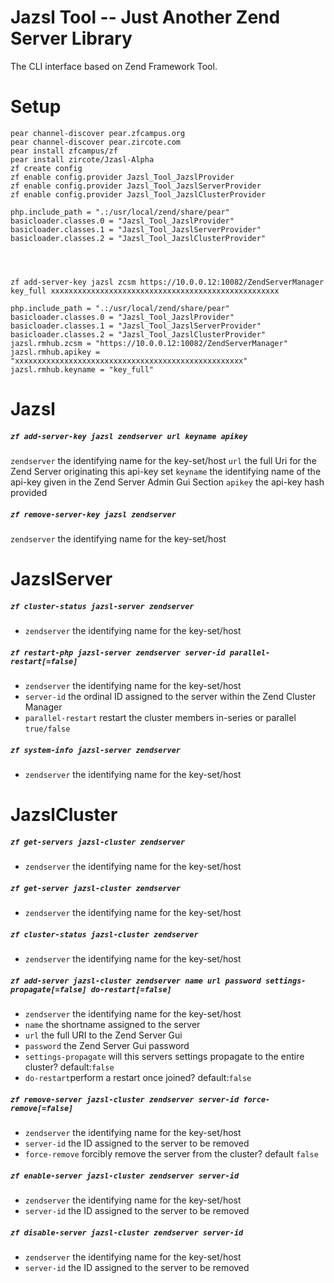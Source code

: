 
# Jazsl Tool -- Just Another Zend Server Library
The CLI interface based on Zend Framework Tool.

# Setup

    pear channel-discover pear.zfcampus.org
    pear channel-discover pear.zircote.com
    pear install zfcampus/zf
    pear install zircote/Jzasl-Alpha
    zf create config
    zf enable config.provider Jazsl_Tool_JazslProvider
    zf enable config.provider Jazsl_Tool_JazslServerProvider
    zf enable config.provider Jazsl_Tool_JazslClusterProvider
    
    php.include_path = ".:/usr/local/zend/share/pear"
    basicloader.classes.0 = "Jazsl_Tool_JazslProvider"
    basicloader.classes.1 = "Jazsl_Tool_JazslServerProvider"
    basicloader.classes.2 = "Jazsl_Tool_JazslClusterProvider"




    zf add-server-key jazsl zcsm https://10.0.0.12:10082/ZendServerManager key_full xxxxxxxxxxxxxxxxxxxxxxxxxxxxxxxxxxxxxxxxxxxxxxxxxxx
    
    php.include_path = ".:/usr/local/zend/share/pear"
    basicloader.classes.0 = "Jazsl_Tool_JazslProvider"
    basicloader.classes.1 = "Jazsl_Tool_JazslServerProvider"
    basicloader.classes.2 = "Jazsl_Tool_JazslClusterProvider"
    jazsl.rmhub.zcsm = "https://10.0.0.12:10082/ZendServerManager"
    jazsl.rmhub.apikey = "xxxxxxxxxxxxxxxxxxxxxxxxxxxxxxxxxxxxxxxxxxxxxxxxxxx"
    jazsl.rmhub.keyname = "key_full"


# Jazsl
##### `zf add-server-key jazsl zendserver url keyname apikey`
`zendserver` the identifying name for the key-set/host
`url` the full Uri for the Zend Server originating this api-key set
`keyname` the identifying name of the api-key given in the Zend Server Admin Gui Section
`apikey` the api-key hash provided
##### `zf remove-server-key jazsl zendserver`
`zendserver` the identifying name for the key-set/host

# JazslServer
##### `zf cluster-status jazsl-server zendserver`
* `zendserver` the identifying name for the key-set/host
##### `zf restart-php jazsl-server zendserver server-id parallel-restart[=false]`
* `zendserver` the identifying name for the key-set/host
* `server-id` the ordinal ID assigned to the server within the Zend Cluster Manager
* `parallel-restart` restart the cluster members in-series or parallel `true/false`
##### `zf system-info jazsl-server zendserver`
* `zendserver` the identifying name for the key-set/host

# JazslCluster
##### `zf get-servers jazsl-cluster zendserver`
* `zendserver` the identifying name for the key-set/host
##### `zf get-server jazsl-cluster zendserver`
* `zendserver` the identifying name for the key-set/host
##### `zf cluster-status jazsl-cluster zendserver`
* `zendserver` the identifying name for the key-set/host
##### `zf add-server jazsl-cluster zendserver name url password settings-propagate[=false] do-restart[=false]`
* `zendserver` the identifying name for the key-set/host
* `name` the shortname assigned to the server
* `url` the full URI to the Zend Server Gui
* `password` the Zend Server Gui password
* `settings-propagate` will this servers settings propagate to the entire cluster? default:`false` 
* `do-restart`perform a restart once joined? default:`false`
##### `zf remove-server jazsl-cluster zendserver server-id force-remove[=false]`
* `zendserver` the identifying name for the key-set/host
* `server-id` the ID assigned to the server to be removed 
* `force-remove` forcibly remove the server from the cluster? default `false`
##### `zf enable-server jazsl-cluster zendserver server-id`
* `zendserver` the identifying name for the key-set/host
* `server-id` the ID assigned to the server to be removed 
##### `zf disable-server jazsl-cluster zendserver server-id`
* `zendserver` the identifying name for the key-set/host
* `server-id` the ID assigned to the server to be removed



 